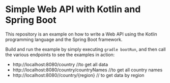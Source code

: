 # Simple Web API with Kotlin and Spring Boot

This repository is an example on how to write a Web API using the Kotlin programming language and the Spring Boot framework.

Build and run the example by simply executing `gradle bootRun`, and then call the various endpoints to see the examples in action:

* http://localhost:8080/country                               //to get all data
* http://localhost:8080/country/countryNames                  //to get all country names
* http://localhost:8080//country/{region}                     // to get data by region

